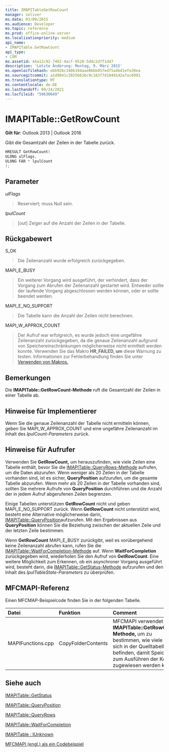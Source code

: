 ```yaml
---
title: IMAPITableGetRowCount
manager: soliver
ms.date: 03/09/2015
ms.audience: Developer
ms.topic: reference
ms.prod: office-online-server
ms.localizationpriority: medium
api_name:
- IMAPITable.GetRowCount
api_type:
- COM
ms.assetid: 44a12c92-7462-4acf-9520-5d4c2d7f1d47
description: 'Letzte Änderung: Montag, 9. März 2015'
ms.openlocfilehash: ebb926c340b194aae06bb057edf5a4bd1efe20ea
ms.sourcegitcommit: a1d9041c20256616c9c183f7d1049142a7ac6991
ms.translationtype: MT
ms.contentlocale: de-DE
ms.lasthandoff: 09/24/2021
ms.locfileid: "59630649"
---
```

# <a name="imapitablegetrowcount"></a>IMAPITable::GetRowCount

  
  
**Gilt für**: Outlook 2013 | Outlook 2016 
  
Gibt die Gesamtzahl der Zeilen in der Tabelle zurück. 
  
```cpp
HRESULT GetRowCount(
ULONG ulFlags,
ULONG FAR * lpulCount
);
```

## <a name="parameters"></a>Parameter

 _ulFlags_
  
> Reserviert; muss Null sein.
    
 _lpulCount_
  
> [out] Zeiger auf die Anzahl der Zeilen in der Tabelle.
    
## <a name="return-value"></a>Rückgabewert

S_OK 
  
> Die Zeilenanzahl wurde erfolgreich zurückgegeben.
    
MAPI_E_BUSY 
  
> Ein weiterer Vorgang wird ausgeführt, der verhindert, dass der Vorgang zum Abrufen der Zeilenanzahl gestartet wird. Entweder sollte der laufende Vorgang abgeschlossen werden können, oder er sollte beendet werden.
    
MAPI_E_NO_SUPPORT 
  
> Die Tabelle kann die Anzahl der Zeilen nicht berechnen.
    
MAPI_W_APPROX_COUNT 
  
> Der Aufruf war erfolgreich, es wurde jedoch eine ungefähre Zeilenanzahl zurückgegeben, da die genaue Zeilenanzahl aufgrund von Speichereinschränkungen möglicherweise nicht ermittelt werden konnte. Verwenden Sie das Makro **HR_FAILED, um** diese Warnung zu testen. Informationen zur Fehlerbehandlung finden Sie unter [Verwenden von Makros.](using-macros-for-error-handling.md)
    
## <a name="remarks"></a>Bemerkungen

Die **IMAPITable::GetRowCount-Methode** ruft die Gesamtzahl der Zeilen in einer Tabelle ab. 
  
## <a name="notes-to-implementers"></a>Hinweise für Implementierer

Wenn Sie die genaue Zeilenanzahl der Tabelle nicht ermitteln können, geben Sie MAPI_W_APPROX_COUNT und eine ungefähre Zeilenanzahl im Inhalt des  _lpulCount-Parameters_ zurück. 
  
## <a name="notes-to-callers"></a>Hinweise für Aufrufer

Verwenden Sie **GetRowCount,** um herauszufinden, wie viele Zeilen eine Tabelle enthält, bevor Sie die [IMAPITable::QueryRows-Methode](imapitable-queryrows.md) aufrufen, um die Daten abzurufen. Wenn weniger als 20 Zeilen in der Tabelle vorhanden sind, ist es sicher, **QueryPosition** aufzurufen, um die gesamte Tabelle abzurufen. Wenn mehr als 20 Zeilen in der Tabelle vorhanden sind, sollten Sie mehrere Aufrufe von **QueryPosition** durchführen und die Anzahl der in jedem Aufruf abgerufenen Zeilen begrenzen. 
  
Einige Tabellen unterstützen **GetRowCount** nicht und geben MAPI_E_NO_SUPPORT zurück. Wenn **GetRowCount** nicht unterstützt wird, besteht eine Alternative möglicherweise darin, [IMAPITable::QueryPosition](imapitable-queryposition.md)aufzurufen. Mit den Ergebnissen aus **QueryPosition** können Sie die Beziehung zwischen der aktuellen Zeile und der letzten Zeile bestimmen. 
  
Wenn **GetRowCount** MAPI_E_BUSY zurückgibt, weil es vorübergehend keine Zeilenanzahl abrufen kann, rufen Sie die [IMAPITable::WaitForCompletion-Methode](imapitable-waitforcompletion.md) auf. Wenn **WaitForCompletion** zurückgegeben wird, wiederholen Sie den Aufruf von **GetRowCount**. Eine weitere Möglichkeit zum Erkennen, ob ein asynchroner Vorgang ausgeführt wird, besteht darin, die [IMAPITable::GetStatus-Methode](imapitable-getstatus.md) aufzurufen und den Inhalt des  _lpulTableState-Parameters_ zu überprüfen. 
  
## <a name="mfcmapi-reference"></a>MFCMAPI-Referenz

Einen MFCMAP-Beispielcode finden Sie in der folgenden Tabelle.
  
|**Datei**|**Funktion**|**Comment**|
|:-----|:-----|:-----|
|MAPIFunctions.cpp  <br/> |CopyFolderContents  <br/> |MFCMAPI verwendet die **IMAPITable::GetRowCount-Methode,** um zu bestimmen, wie viele Zeilen sich in der Quelltabelle befinden, damit Speicher zum Ausführen der Kopie zugewiesen werden kann.  <br/> |
   
## <a name="see-also"></a>Siehe auch



[IMAPITable::GetStatus](imapitable-getstatus.md)
  
[IMAPITable::QueryPosition](imapitable-queryposition.md)
  
[IMAPITable::QueryRows](imapitable-queryrows.md)
  
[IMAPITable::WaitForCompletion](imapitable-waitforcompletion.md)
  
[IMAPITable : IUnknown](imapitableiunknown.md)


[MFCMAPI (engl.) als ein Codebeispiel](mfcmapi-as-a-code-sample.md)

